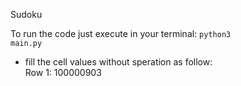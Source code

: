 Sudoku

To run the code just execute in your terminal:
<code>python3 main.py</code>

- fill the cell values without speration as follow:<br/>
Row 1: 100000903
